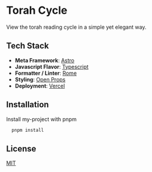 # Torah Cycle

View the torah reading cycle in a simple yet elegant way.

## Tech Stack

- **Meta Framework**: [Astro](https://astro.build/)
- **Javascript Flavor**: [Typescript](https://typescriptlang.org/)
- **Formatter / Linter**: [Rome](https://rome.tools/)
- **Styling**: [Open Props](https://open-props.style/)
- **Deployment**: [Vercel](https://vercel.com/)

## Installation

Install my-project with pnpm

```bash
  pnpm install
```

## License

[MIT](https://choosealicense.com/licenses/mit/)
